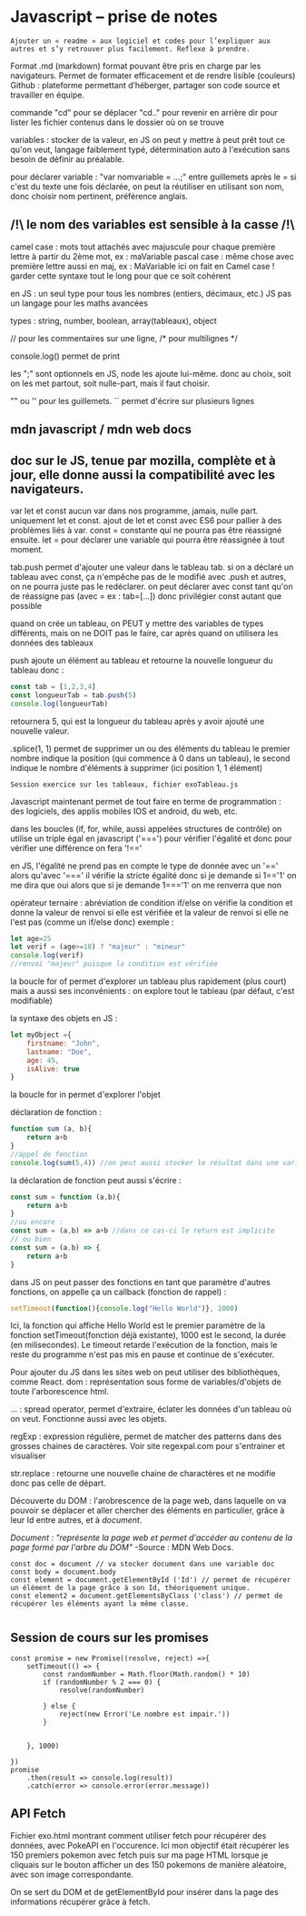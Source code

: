 # Javascript – prise de notes
```
Ajouter un « readme » aux logiciel et codes pour l’expliquer aux autres et s’y retrouver plus facilement. Reflexe à prendre. 
```
Format .md (markdown) format pouvant être pris en charge par les navigateurs. Permet de formater efficacement et de rendre lisible (couleurs)
Github : plateforme permettant d’héberger, partager son code source et travailler en équipe.

commande "cd" pour se déplacer "cd.." pour revenir en arrière
dir pour lister les fichier contenus dans le dossier où on se trouve

variables : stocker de la valeur, en JS on peut y mettre à peut prêt tout ce qu'on veut, 
langage faiblement typé, détermination auto à l'exécution sans besoin de définir au préalable.

pour déclarer variable : "var nomvariable = ...;" entre guillemets après le = si c'est du texte
une fois déclarée, on peut la réutiliser en utilisant son nom, donc choisir nom pertinent, préférence anglais.
## /!\ le nom des variables est sensible à la casse /!\ 
camel case : mots tout attachés avec majuscule pour chaque première lettre à partir du 2ème mot, ex : maVariable
pascal case : même chose avec première lettre aussi en maj, ex : MaVariable
ici on fait en Camel case ! garder cette syntaxe tout le long pour que ce soit cohérent

en JS : un seul type pour tous les nombres (entiers, décimaux, etc.)
JS pas un langage pour les maths avancées

types : string, number, boolean, array(tableaux), object

// pour les commentaires sur une ligne, 
/* pour multilignes */

console.log() permet de print

les ";" sont optionnels en JS, node les ajoute lui-même. donc au choix, soit on les met partout, soit nulle-part, mais il faut choisir.

"" ou '' pour les guillemets. `` permet d'écrire sur plusieurs lignes

## mdn javascript / mdn web docs
## doc sur le JS, tenue par mozilla, complète et à jour, elle donne aussi la compatibilité avec les navigateurs.

var let et const
aucun var dans nos programme, jamais, nulle part. uniquement let et const. 
ajout de let et const avec ES6 pour pallier à des problèmes liés à var.
const = constante qui ne pourra pas être réassigné ensuite.
let = pour déclarer une variable qui pourra être réassignée à tout moment.

tab.push permet d'ajouter une valeur dans le tableau tab.
si on a déclaré un tableau avec const, ça n'empêche pas de le modifié avec .push et autres, on ne pourra juste pas le redéclarer.
on peut déclarer avec const tant qu'on de réassigne pas (avec = ex : tab=[...]) 
donc privilégier const autant que possible

quand on crée un tableau, on PEUT y mettre des variables de types différents, mais on ne DOIT pas le faire, car après quand on utilisera les données des tableaux

push ajoute un élément au tableau et retourne la nouvelle longueur du tableau
donc : 
```javascript
const tab = [1,2,3,4]
const longueurTab = tab.push(5)
console.log(longueurTab)
```
retournera 5, qui est la longueur du tableau après y avoir ajouté une nouvelle valeur.

.splice(1, 1) permet de supprimer un ou des éléments du tableau le premier nombre indique la position (qui commence à 0 dans un tableau), le second indique le nombre d'éléments à supprimer (ici position 1, 1 élément)

```
Session exercice sur les tableaux, fichier exoTableau.js
```

Javascript maintenant permet de tout faire en terme de programmation : des logiciels, des applis mobiles IOS et android, du web, etc.


dans les boucles (if, for, while, aussi appelées structures de contrôle) on utilise un triple égal en javascript ('===') pour vérifier l'égalité et donc pour vérifier une différence on fera '!=='

en JS, l'égalité ne prend pas en compte le type de donnée avec un '==' alors qu'avec '===' il vérifie la stricte égalité
donc si je demande si 1=='1' on me dira que oui alors que si je demande 1==='1' on me renverra que non

opérateur ternaire : abréviation de condition if/else 
on vérifie la condition et donne la valeur de renvoi si elle est vérifiée et la valeur de renvoi si elle ne l'est pas 
(comme un if/else donc)
exemple : 
```javascript
let age=25
let verif = (age>=18) ? "majeur" : "mineur"
console.log(verif)
//renvoi "majeur" puisque la condition est vérifiée
```
la boucle for of permet d'explorer un tableau plus rapidement (plus court) mais a aussi ses inconvénients : on explore tout le tableau (par défaut, c'est modifiable)

la syntaxe des objets en JS :
```javascript
let myObject ={
    firstname: "John",
    lastname: "Doe",
    age: 45,
    isAlive: true
}
```
la boucle for in permet d'explorer l'objet

déclaration de fonction :
```javascript
function sum (a, b){
    return a+b
}
//appel de fonction
console.log(sum(5,4)) //on peut aussi stocker le résultat dans une variable et afficher cette variable
```
la déclaration de fonction peut aussi s'écrire : 
```javascript
const sum = function (a,b){
    return a+b
}
//ou encore :
const sum = (a,b) => a+b //dans ce cas-ci le return est implicite
// ou bien
const sum = (a,b) => {
    return a+b
}
```
dans JS on peut passer des fonctions en tant que paramètre d'autres fonctions, on appelle ça un callback (fonction de rappel) : 
```javascript
setTimeout(function(){console.log("Hello World")}, 1000)
```
Ici, la fonction qui affiche Hello World est le premier paramètre de la fonction setTimeout(fonction déjà existante), 1000 est le second, la durée (en milisecondes). 
Le timeout retarde l'exécution de la fonction, mais le reste du programme n'est pas mis en pause et continue de s'exécuter.


Pour ajouter du JS dans les sites web on peut utiliser des bibliothèques, comme React. 
dom : représentation sous forme de variables/d'objets de toute l'arborescence html.

... : spread operator, permet d'extraire, éclater les données d'un tableau où on veut. Fonctionne aussi avec les objets.

regExp : expression régulière, permet de matcher des patterns dans des grosses chaines de caractères. 
Voir site regexpal.com pour s'entrainer et visualiser

str.replace : retourne une nouvelle chaine de charactères et ne modifie donc pas celle de départ.


Découverte du DOM : l'arobrescence de la page web, dans laquelle on va pouvoir se déplacer et aller chercher des éléments en particulier, grâce à leur Id entre autres, et à <em>document</em>. 

<em>Document : "représente la page web et permet d'accéder au contenu de la page formé par l'arbre du DOM"</em> -Source : MDN Web Docs.

```JS
const doc = document // va stocker document dans une variable doc
const body = document.body
const element = document.getElementById ('Id') // permet de récupérer un élément de la page grâce à son Id, théoriquement unique. 
const element2 = document.getElementsByClass ('class') // permet de récupérer les éléments ayant la même classe.
```

#
## Session de cours sur les promises 

```JS
const promise = new Promise((resolve, reject) =>{
    setTimeout(() => {
        const randomNumber = Math.floor(Math.random() * 10)
        if (randomNumber % 2 === 0) {
            resolve(randomNumber)
           
        } else {
            reject(new Error('Le nombre est impair.'))
        }
        
    
    }, 1000)
    
})
promise 
    .then(result => console.log(result))
    .catch(error => console.error(error.message))

```

## API Fetch
Fichier exo.html montrant comment utiliser fetch pour récupérer des données, avec PokeAPI en l'occurence.
Ici mon objectif était récupérer les 150 premiers pokemon avec fetch 
puis sur ma page HTML lorsque je cliquais sur le bouton afficher un des 150 pokemons de manière aléatoire, avec son image correspondante.

On se sert du DOM et de getElementById pour insérer dans la page des informations récupérer grâce à fetch.






